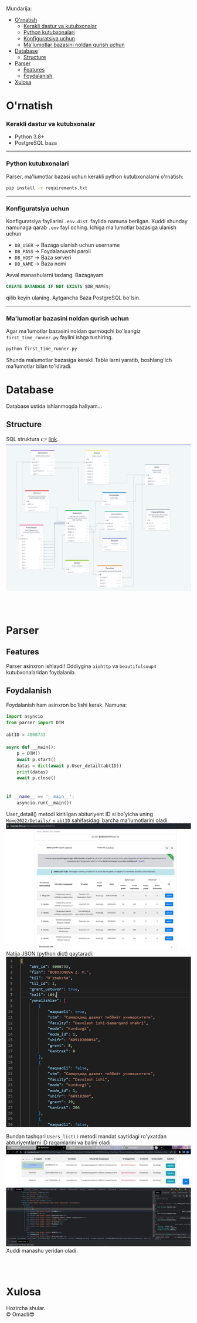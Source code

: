 Mundarija:
- [O'rnatish](#ornatish)
    - [Kerakli dastur va kutubxonalar](#kerakli-dastur-va-kutubxonalar)
    - [Python kutubxonalari](#python-kutubxonalari)
    - [Konfiguratsiya uchun](#konfiguratsiya-uchun)
    - [Ma'lumotlar bazasini noldan qurish uchun](#malumotlar-bazasini-noldan-qurish-uchun)
- [Database](#database)
  - [Structure](#structure)
- [Parser](#parser)
  - [Features](#features)
  - [Foydalanish](#foydalanish)
- [Xulosa](#xulosa)

# O'rnatish
### Kerakli dastur va kutubxonalar
* Python 3.8+
* PostgreSQL baza

<hr>

### Python kutubxonalari
 Parser, ma'lumotlar bazasi uchun kerakli python kutubxonalarni o'rnatish:
```bash
pip install -r requirements.txt
```
<hr>

### Konfiguratsiya uchun
Konfiguratsiya fayllarini `.env.dist `faylida namuna berilgan. Xuddi shunday namunaga qarab `.env` fayl oching. Ichiga ma'lumotlar bazasiga ulanish uchun 
* `DB_USER` -> Bazaga ulanish uchun username 
* `DB_PASS` -> Foydalanuvchi paroli
* `DB_HOST` -> Baza serveri
* `DB_NAME` -> Baza nomi
  
Avval manashularni taxlang. Bazagayam
 ```sql
CREATE DATABASE IF NOT EXISTS $DB_NAME$;
```
qilib keyin ulaning. Aytgancha Baza PostgreSQL bo'lsin.
<hr>

### Ma'lumotlar bazasini noldan qurish uchun
Agar ma'lumotlar bazasini noldan qurmoqchi bo'lsangiz `first_time_runner.py` faylini ishga tushiring. 
```bash
python first_time_runner.py
```
Shunda malumotlar bazasiga kerakli Table larni yaratib, boshlang'ich ma'lumotlar bilan to'ldiradi.


# Database

Database ustida ishlanmoqda haliyam...

## Structure
SQL struktura 👉 [link](https://drawsql.app/teams/omadli/diagrams/dtm).
<img src="./screenshots/db_structure.png" alt="Database structure">


<br/><br/>

# Parser

## Features

Parser asinxron ishlaydi!
Oddiygina `aiohttp` va `beautifulsoup4` kutubxonalaridan foydalanib. 


## Foydalanish

Foydalanish ham asinxron bo'lishi kerak. Namuna:
```python
import asyncio
from parser import DTM

abtID = 4000733

async def __main():
    p = DTM()
    await p.start()
    datas = dict(await p.User_detail(abtID))
    print(datas)
    await p.close()
    

if __name__ == '__main__':
    asyncio.run(__main())
```

User_detail() metodi kiritilgan abituriyent ID si bo'yicha uning `Home2022/Details/` + `abtID` sahifasidagi barcha ma'lumotlarini oladi.
<img src="./screenshots/parser_User_detail2.jpg" alt="User detail page">
Natija JSON (python dict) qaytaradi:
<img src="./screenshots/parser_User_detail_example.jpg">


Bundan tashqari `Users_list()` metodi mandat saytidagi ro'yxatdan abturiyentlarni ID raqamlarini va balini oladi.
<img src="./screenshots/parser_Users_list.jpg" alt="Users_list"> Xuddi manashu yeridan oladi.

<br>
<br>

# Xulosa

Hozircha shular.
<br>
&copy; Omadli😎
